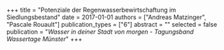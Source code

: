 +++
title = "Potenziale der Regenwasserbewirtschaftung im Siedlungsbestand"
date = 2017-01-01
authors = ["Andreas Matzinger", "Pascale Rouault"]
publication_types = ["6"]
abstract = ""
selected = false
publication = "*Wasser in deiner Stadt von morgen - Tagungsband Wassertage Münster*"
+++

